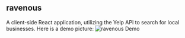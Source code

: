 ## ravenous

A client-side React application, utilizing the Yelp API to search for local businesses.
Here is a demo picture: 
![ravenous Demo](https://bn1301files.storage.live.com/y4mMQf5sCrNOS-iw564BAu2LrNhM1Y7oI5OmcY-VxssfHGMELkDIYsr4Kflp5ssYYh1kwt8J9qEmKAHGE92Wf9Y2Iov6wWm8YIYJa9j5Stb4opfNj9Vf1UKkP_GEOSeZJQpWqx4X_TBd465hqMCxKTKBZ_Pb_OKzDlbKaHTGXsYxOSLSyZ70lwZBfzhFfbvogF8?width=1930&height=1059&cropmode=none "Ravenous Demo")
